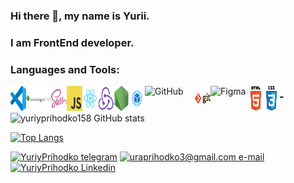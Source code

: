 ### Hi there 👋, my name is Yurii.

### I am FrontEnd developer.

### Languages and Tools:

<img align="left" alt="Visual Studio Code" width="25px" height ="40px" src="https://raw.githubusercontent.com/github/explore/80688e429a7d4ef2fca1e82350fe8e3517d3494d/topics/visual-studio-code/visual-studio-code.png" />
<img align="left" alt="MongoDB" width="40px" height ="40px"src="https://raw.githubusercontent.com/github/explore/80688e429a7d4ef2fca1e82350fe8e3517d3494d/topics/mongodb/mongodb.png" />
<img align="left" alt="Sass" width="25px" height ="40px"src="https://raw.githubusercontent.com/github/explore/80688e429a7d4ef2fca1e82350fe8e3517d3494d/topics/sass/sass.png" /> 
<img align="left" alt="JavaScript" width="25px"height ="40px" src="https://raw.githubusercontent.com/github/explore/80688e429a7d4ef2fca1e82350fe8e3517d3494d/topics/javascript/javascript.png" /> 
<img align="left" alt="React" width="25px"height ="40px" src="https://raw.githubusercontent.com/github/explore/80688e429a7d4ef2fca1e82350fe8e3517d3494d/topics/react/react.png" /> 
<img align="left" alt="Redux" width="25px" height ="40px"src="https://raw.githubusercontent.com/github/explore/80688e429a7d4ef2fca1e82350fe8e3517d3494d/topics/redux/redux.png" />
<img align="left" alt="Node.js" width="25px"height ="40px" src="https://raw.githubusercontent.com/github/explore/80688e429a7d4ef2fca1e82350fe8e3517d3494d/topics/nodejs/nodejs.png" />
<img align="left" alt="Webpack" width="25px"height ="40px" src="https://raw.githubusercontent.com/github/explore/80688e429a7d4ef2fca1e82350fe8e3517d3494d/topics/webpack/webpack.png" /> 
<img align="left" alt="GitHub"width="80px"height ="40px" src="https://img.shields.io/badge/github-%23121011.svg?style=for-the-badge&logo=github&logoColor=white" />
<img align="left" alt="Git" width="25px" height ="40px" src="https://raw.githubusercontent.com/github/explore/80688e429a7d4ef2fca1e82350fe8e3517d3494d/topics/git/git.png" />
<img align="left" alt="Figma" width="60px" height ="40px"src="https://img.shields.io/badge/figma-%23F24E1E.svg?style=for-the-badge&logo=figma&logoColor=white"/>
 <img align="left" alt="html5"width="25px"height ="40px"src="https://raw.githubusercontent.com/devicons/devicon/master/icons/html5/html5-original-wordmark.svg"/>
 <img align="left" 
 alt="css3"width="25px"height ="40px"src="https://raw.githubusercontent.com/devicons/devicon/master/icons/css3/css3-original-wordmark.svg"/>

### -

![yuriyprihodko158 GitHub stats](https://github-readme-stats.vercel.app/api?username=yuriyprihodko158&show_icons=true&theme=vision-friendly-dark)

[![Top Langs](https://github-readme-stats.vercel.app/api/top-langs/?username=yuriyprihodko158&layout=compact)](https://github.com/yuriyprihodko158/github-readme-stats)

[![YuriyPrihodko telegram](https://img.shields.io/badge/Telegram-%40YuriyPrihodko-red?style=plastic&logo=telegram&link=https://t.me/YuriyPrihodko)](https://t.me/YuriiPrykhodko)
[![uraprihodko3@gmail.com e-mail](https://img.shields.io/badge/Gmail-YuriyPrihodko-green?style=plastic&logo=gmail&link=mailto:uraprihodko3@gmail.com)](uraprihodko3@gmail.com)
[![YuriyPrihodko Linkedin](https://img.shields.io/badge/Linkedin-YuriyPrihodko-blue?style=plastic&logo=Linkedin&link=https://www.linkedin.com/in/yuriy-prihodko/)](https://www.linkedin.com/in/-yurii-prykhodko/)
